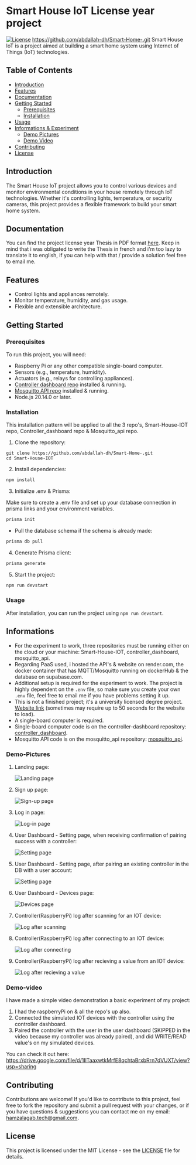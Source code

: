 # Smart House IoT License year project
[![License](https://img.shields.io/badge/license-MIT-blue.svg)](https://github.com/abdallah-dh/Smart-Home-/blob/main/LICENSE)
https://github.com/abdallah-dh/Smart-Home-.git
Smart House IoT is a project aimed at building a smart home system using Internet of Things (IoT) technologies.

## Table of Contents
- [Introduction](#introduction)
- [Features](#features)
- [Documentation](#Documentation)
- [Getting Started](#getting-started)
  - [Prerequisites](#prerequisites)
  - [Installation](#installation)
- [Usage](#usage)
- [Informations & Experiment](#informations)
  - [Demo Pictures](#Demo-Pictures)
  - [Demo Video](#Demo-Video)
- [Contributing](#contributing)
- [License](#license)

## Introduction

The Smart House IoT project allows you to control various devices and monitor environmental conditions in your house remotely through IoT technologies. Whether it's controlling lights, temperature, or security cameras, this project provides a flexible framework to build your smart home system.

## Documentation

You can find the project license year Thesis in PDF format [here](pdf/USTHB_Thesis.pdf). Keep in mind that i was obligated to write the Thesis in french and i'm too lazy to translate it to english, if you can help with that / provide a solution feel free to email me.

## Features

- Control lights and appliances remotely.
- Monitor temperature, humidity, and gas usage.
- Flexible and extensible architecture.

## Getting Started

### Prerequisites

To run this project, you will need:
- Raspberry Pi or any other compatible single-board computer.
- Sensors (e.g., temperature, humidity).
- Actuators (e.g., relays for controlling appliances).
- [Controller dashboard repo](https://github.com/abdallah-dh/dashbord_Controller.git) installed & running.
- [Mosquitto API repo](https://github.com/abdallah-dh/api-mosquitto.git) installed & running.
- Node.js 20.14.0 or later.

### Installation

This installation pattern will be applied to all the 3 repo's, Smart-House-IOT repo, Controller_dashboard repo & Mosquitto_api repo.

1. Clone the repository:

```bas
git clone https://github.com/abdallah-dh/Smart-Home-.git
cd Smart-House-IOT
```

2. Install dependencies:

```bash
npm install
```

3. Initialize .env & Prisma:
   
Make sure to create a .env file and set up your database connection in prisma links and your environment variables.

```bash
prisma init
```
- Pull the database schema if the schema is already made:

```bash
prisma db pull
```

4. Generate Prisma client:

```bash
prisma generate
```

5. Start the project:

```bash
npm run devstart
```

### Usage

After installation, you can run the project using `npm run devstart`.

## Informations

- For the experiment to work, three repositories must be running either on the cloud or your machine: Smart-House-IOT, controller_dashboard, mosquitto_api.
- Regarding PaaS used, i hosted the API's & website on render.com, the docker container that has MQTT/Mosquitto running on dockerHub & the database on supabase.com.
- Additional setup is required for the experiment to work. The project is highly dependent on the `.env` file, so make sure you create your own `.env` file, feel free to email me if you have problems setting it up.
- This is not a finished project; it's a university licensed degree project. [Website link](https://smart-house-iot.onrender.com/) (sometimes may require up to 50 seconds for the website to load).
- A single-board computer is required.
- Single-board computer code is on the controller-dashboard repository: [controller_dashboard](https://github.com/abdallah-dh/dashbord_Controller.git).
- Mosquitto API code is on the mosquitto_api repository: [mosquitto_api](https://github.com/abdallah-dh/api-mosquitto.git).

### Demo-Pictures
1. Landing page:
   
   ![Landing page](demo/1.png?raw=true)
   
2. Sign up page:
   
   ![Sign-up page](demo/2.png?raw=true)
   
3. Log in page:
   
   ![Log-in page](demo/3.png?raw=true)
   
4. User Dashboard - Setting page, when receiving confirmation of pairing success with a controller:
   
   ![Setting page](demo/4.png?raw=true)
   
5. User Dashboard - Setting page, after pairing an existing controller in the DB with a user account:
   
   ![Setting page](demo/5.png?raw=true)
   
6. User Dashboard - Devices page:
   
   ![Devices page](demo/6.png?raw=true)
   
7. Controller(RaspberryPi) log after scanning for an IOT device:
    
   ![Log after scanning](demo/7.png?raw=true)
   
8. Controller(RaspberryPi) log after connecting to an IOT device:
    
   ![Log after connecting](demo/8.png?raw=true)
   
9. Controller(RaspberryPi) log after recieving a value from an IOT device:
    
   ![Log after recieving a value](demo/9.png?raw=true)

### Demo-video

I have made a simple video demonstration a basic experiment of my project:
1. I had the raspberryPi on & all the repo's up also.
2. Connected the simulated IOT devices with the controller using the controller dashboard.
3. Paired the controller with the user in the user dashboard (SKIPPED in the video because my controller was already paired), and did WRITE/READ value's on my simulated devices.

You can check it out here: https://drive.google.com/file/d/1IlTaaxwtkMrfE8qchtaBrxbRrn7dVUXT/view?usp=sharing
   
## Contributing

Contributions are welcome! If you'd like to contribute to this project, feel free to fork the repository and submit a pull request with your changes, or if you have questions & suggestions you can contact me on my email: hamzalagab.tech@gmail.com.

## License

This project is licensed under the MIT License - see the [LICENSE](LICENSE) file for details.
